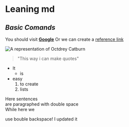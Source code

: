 # Leaning md

## _**Basic Comands**_

You should visit [**Google**](https://www.google.pt/)
Or we can create a [reference link][referenced link]

[referenced link]: www.github.com

![A representation of Octdrey Catburn](http://www.iconsdb.com/icons/preview/black/car-xxl.png)

>"This way i can make quotes"

* It
    * is
* easy
    1. to create
    2. lists

Here sentences  
are paragraphed with double space  
While here we 

use bouble backspace!
I updated it